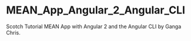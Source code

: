 # MEAN_App_Angular_2_Angular_CLI
Scotch Tutorial MEAN App with Angular 2 and the Angular CLI by Ganga Chris.

